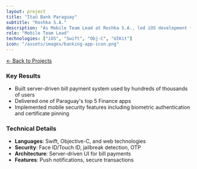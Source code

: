 ```yaml
---
layout: project
title: "Itaú Bank Paraguay"
subtitle: "Roshka S.A."
description: "As Mobile Team Lead at Roshka S.A., led iOS development for client Itaú Paraguay, building a secure bank app that ranked in Paraguay's top 5 Finance apps."
role: "Mobile Team Lead"
technologies: ["iOS", "Swift", "Obj-C", "UIKit"]
icon: "/assets/images/banking-app-icon.png"
---
```


[← Back to Projects](/projects)

### Key Results
- Built server-driven bill payment system used by hundreds of thousands of users
- Delivered one of Paraguay's top 5 Finance apps
- Implemented mobile security features including biometric authentication and certificate pinning

### Technical Details
- **Languages**: Swift, Objective-C, and web technologies
- **Security**: Face ID/Touch ID, jailbreak detection, OTP
- **Architecture**: Server-driven UI for bill payments
- **Features**: Push notifications, secure transactions 